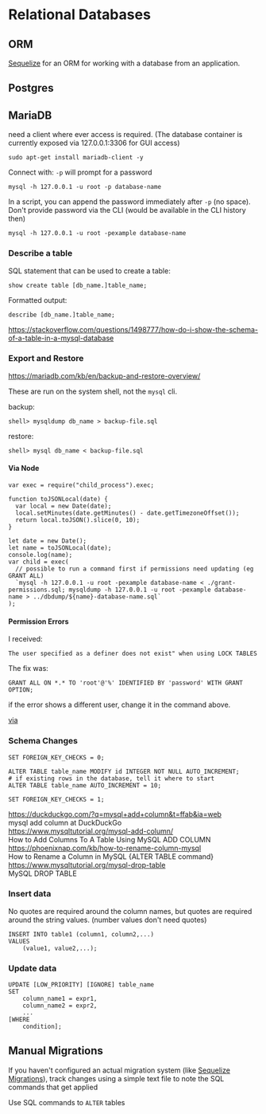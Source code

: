 # Relational Databases

## ORM

[Sequelize](sequelize.md) for an ORM for working with a database from an application. 


## Postgres


## MariaDB

need a client where ever access is required. (The database container is currently exposed via 127.0.0.1:3306 for GUI access)

```
sudo apt-get install mariadb-client -y
```

Connect with:
`-p` will prompt for a password

```
mysql -h 127.0.0.1 -u root -p database-name 
```

In a script, you can append the password immediately after `-p` (no space). 
Don't provide password via the CLI (would be available in the CLI history then)

```
mysql -h 127.0.0.1 -u root -pexample database-name 
```

### Describe a table


SQL statement that can be used to create a table:

```
show create table [db_name.]table_name;
```

Formatted output:

```
describe [db_name.]table_name;
```

https://stackoverflow.com/questions/1498777/how-do-i-show-the-schema-of-a-table-in-a-mysql-database

### Export and Restore

https://mariadb.com/kb/en/backup-and-restore-overview/

These are run on the system shell, not the `mysql` cli. 

backup:

```
shell> mysqldump db_name > backup-file.sql
```

restore:

```
shell> mysql db_name < backup-file.sql
```

#### Via Node

```
var exec = require("child_process").exec;

function toJSONLocal(date) {
  var local = new Date(date);
  local.setMinutes(date.getMinutes() - date.getTimezoneOffset());
  return local.toJSON().slice(0, 10);
}

let date = new Date();
let name = toJSONLocal(date);
console.log(name);
var child = exec(
  // possible to run a command first if permissions need updating (eg GRANT ALL)
  `mysql -h 127.0.0.1 -u root -pexample database-name < ./grant-permissions.sql; mysqldump -h 127.0.0.1 -u root -pexample database-name > ../dbdump/${name}-database-name.sql`
);

```

#### Permission Errors

I received:

`The user specified as a definer does not exist" when using LOCK TABLES`

The fix was:

```
GRANT ALL ON *.* TO 'root'@'%' IDENTIFIED BY 'password' WITH GRANT OPTION;
```

if the error shows a different user, change it in the command above.

[via](https://stackoverflow.com/questions/10169960/mysql-error-1449-the-user-specified-as-a-definer-does-not-exist)



### Schema Changes

```
SET FOREIGN_KEY_CHECKS = 0;

ALTER TABLE table_name MODIFY id INTEGER NOT NULL AUTO_INCREMENT; 
# if existing rows in the database, tell it where to start
ALTER TABLE table_name AUTO_INCREMENT = 10; 

SET FOREIGN_KEY_CHECKS = 1;
```

https://duckduckgo.com/?q=mysql+add+column&t=ffab&ia=web  
mysql add column at DuckDuckGo  
https://www.mysqltutorial.org/mysql-add-column/  
How to Add Columns To A Table Using MySQL ADD COLUMN  
https://phoenixnap.com/kb/how-to-rename-column-mysql  
How to Rename a Column in MySQL {ALTER TABLE command}  
https://www.mysqltutorial.org/mysql-drop-table  
MySQL DROP TABLE  



### Insert data

No quotes are required around the column names, but quotes are required around the string values. (number values don't need quotes)

```
INSERT INTO table1 (column1, column2,...)
VALUES
	(value1, value2,...);
```

### Update data

```
UPDATE [LOW_PRIORITY] [IGNORE] table_name 
SET 
    column_name1 = expr1,
    column_name2 = expr2,
    ...
[WHERE
    condition];
```

## Manual Migrations

If you haven't configured an actual migration system (like [Sequelize Migrations](sequelize.md#migrations)), track changes using a simple text file to note the SQL commands that get applied

Use SQL commands to `ALTER` tables
